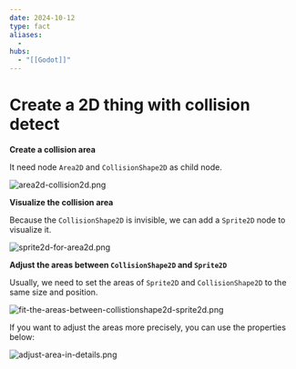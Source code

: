 ```yaml
---
date: 2024-10-12
type: fact
aliases:
  -
hubs:
  - "[[Godot]]"
---
```


# Create a 2D thing with collision detect

**Create a collision area**

It need node `Area2D` and `CollisionShape2D` as child node.

![area2d-collision2d.png](../assets/imgs/area2d-collision2d.png)


**Visualize the collision area**

Because the `CollisionShape2D` is invisible, we can add a `Sprite2D` node to visualize it.

![sprite2d-for-area2d.png](../assets/imgs/sprite2d-for-area2d.png)


**Adjust the areas between `CollisionShape2D` and `Sprite2D`**

Usually, we need to set the areas of `Sprite2D` and `CollisionShape2D` to the same size and position.

![fit-the-areas-between-collistionshape2d-sprite2d.png](../assets/imgs/fit-the-areas-between-collistionshape2d-sprite2d.png)

If you want to adjust the areas more precisely, you can use the properties below:

![adjust-area-in-details.png](../assets/imgs/adjust-area-in-details.png)
